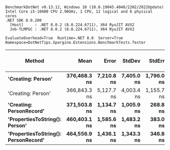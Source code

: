 ```

BenchmarkDotNet v0.13.12, Windows 10 (10.0.19045.4046/22H2/2022Update)
Intel Core i5-10400 CPU 2.90GHz, 1 CPU, 12 logical and 6 physical cores
.NET SDK 8.0.200
  [Host]     : .NET 8.0.2 (8.0.224.6711), X64 RyuJIT AVX2
  Job-TLMPGC : .NET 8.0.2 (8.0.224.6711), X64 RyuJIT AVX2

EvaluateOverhead=True  Runtime=.NET 8.0  Server=True  
Namespace=DotNetTips.Spargine.Extensions.BenchmarkTests.Tester  

```
| Method                               | Mean         | Error      | StdDev     | StdErr     | Min          | Q1           | Median       | Q3           | Max          | Op/s    | CI99.9% Margin | Iterations | Kurtosis | MValue | Skewness | Rank | LogicalGroup | Baseline | Exceptions | Completed Work Items | Lock Contentions | Code Size | Gen0   | Allocated |
|------------------------------------- |-------------:|-----------:|-----------:|-----------:|-------------:|-------------:|-------------:|-------------:|-------------:|--------:|---------------:|-----------:|---------:|-------:|---------:|-----:|------------- |--------- |-----------:|---------------------:|-----------------:|----------:|-------:|----------:|
| **&#39;Creating: Person&#39;**                   | **376,468.3 ns** | **7,210.8 ns** | **7,405.0 ns** | **1,796.0 ns** | **368,949.3 ns** | **370,235.5 ns** | **371,421.8 ns** | **384,300.3 ns** | **388,076.0 ns** | **2,656.3** |     **7,210.8 ns** |      **17.00** |    **1.293** |  **2.000** |   **0.4171** |    **1** | *****            | **No**       |          **-** |                    **-** |                **-** |     **898 B** |      **-** |   **4.11 KB** |
| &#39;Creating: Person&#39;                   | 366,843.3 ns | 5,127.7 ns | 4,003.4 ns | 1,155.7 ns | 360,047.5 ns | 364,301.9 ns | 366,400.8 ns | 369,104.5 ns | 374,960.5 ns | 2,726.0 |     5,127.7 ns |      12.00 |    2.348 |  2.000 |   0.3339 |    1 | *            | No       |          - |                    - |                - |     898 B |      - |   4.13 KB |
| **&#39;Creating: PersonRecord&#39;**             | **371,503.8 ns** | **1,134.7 ns** | **1,005.9 ns** |   **268.8 ns** | **370,099.0 ns** | **370,912.2 ns** | **371,518.7 ns** | **371,772.8 ns** | **373,637.9 ns** | **2,691.8** |     **1,134.7 ns** |      **14.00** |    **2.364** |  **2.000** |   **0.4744** |    **1** | *****            | **No**       |          **-** |                    **-** |                **-** |     **282 B** |      **-** |   **4.62 KB** |
| **&#39;PropertiesToString(): Person&#39;**       | **460,403.1 ns** | **1,585.6 ns** | **1,483.2 ns** |   **383.0 ns** | **458,234.4 ns** | **459,302.2 ns** | **460,104.9 ns** | **461,424.9 ns** | **463,332.5 ns** | **2,172.0** |     **1,585.6 ns** |      **15.00** |    **1.907** |  **2.000** |   **0.2651** |    **2** | *****            | **No**       |          **-** |                    **-** |                **-** |   **2,091 B** |      **-** |  **83.63 KB** |
| **&#39;PropertiesToString(): PersonRecord&#39;** | **464,556.9 ns** | **1,436.1 ns** | **1,343.3 ns** |   **346.8 ns** | **462,878.0 ns** | **463,602.2 ns** | **464,124.4 ns** | **465,356.8 ns** | **467,545.4 ns** | **2,152.6** |     **1,436.1 ns** |      **15.00** |    **2.338** |  **2.000** |   **0.6332** |    **2** | *****            | **No**       |          **-** |                    **-** |                **-** |   **1,478 B** | **0.9766** |  **87.25 KB** |
